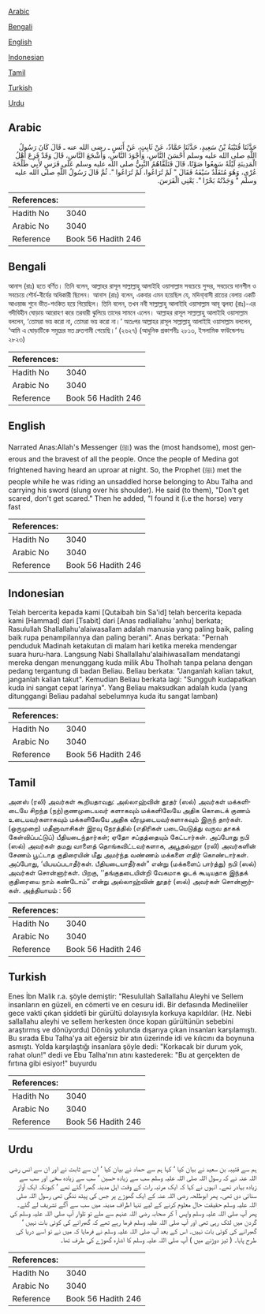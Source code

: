 [Arabic](#arabic)

[Bengali](#bengali)

[English](#english)

[Indonesian](#indonesian)

[Tamil](#tamil)

[Turkish](#turkish)

[Urdu](#urdu)

## Arabic


<div dir="rtl" lang="ar" style={{fontSize:'larger',backgroundColor:'#f8f9fa',padding:20}}>
حَدَّثَنَا قُتَيْبَةُ بْنُ سَعِيدٍ، حَدَّثَنَا حَمَّادٌ، عَنْ ثَابِتٍ، عَنْ أَنَسٍ ـ رضى الله عنه ـ قَالَ كَانَ رَسُولُ اللَّهِ صلى الله عليه وسلم أَحْسَنَ النَّاسِ، وَأَجْوَدَ النَّاسِ، وَأَشْجَعَ النَّاسِ، قَالَ وَقَدْ فَزِعَ أَهْلُ الْمَدِينَةِ لَيْلَةً سَمِعُوا صَوْتًا، قَالَ فَتَلَقَّاهُمُ النَّبِيُّ صلى الله عليه وسلم عَلَى فَرَسٍ لأَبِي طَلْحَةَ عُرْىٍ، وَهُوَ مُتَقَلِّدٌ سَيْفَهُ فَقَالَ ‏"‏ لَمْ تُرَاعُوا، لَمْ تُرَاعُوا ‏"‏‏.‏ ثُمَّ قَالَ رَسُولُ اللَّهِ صلى الله عليه وسلم ‏"‏ وَجَدْتُهُ بَحْرًا ‏"‏‏.‏ يَعْنِي الْفَرَسَ‏.‏
</div>
<div style={{backgroundColor:'#f8f9fa',padding:20, marginBottom: 10}}><table> <thead> <tr> <th>References:</th> <th></th> </tr> </thead> <tbody><tr><td>Hadith No</td><td>3040</td></tr><tr><td>Arabic No</td><td>3040</td></tr><tr><td>Reference</td><td>Book 56 Hadith 246</td></tr></tbody></table></div>

## Bengali


<div dir="ltr" lang="bn" style={{fontSize:'larger',backgroundColor:'#f8f9fa',padding:20}}>
আনাস (রাঃ) হতে বর্ণিত। তিনি বলেন, আল্লাহর রাসূল সাল্লাল্লাহু আলাইহি ওয়াসাল্লাম সবচেয়ে সুন্দর, সবচেয়ে দানশীল ও সবচেয়ে শৌর্য-বীর্যের অধিকারী ছিলেন। আনাস (রাঃ) বলেন, একবার এমন হয়েছিল যে, মদিনা্বাসী রাতের বেলায় একটি আওয়াজ শুনে ভীত-শংকিত হয়ে গিয়েছিল। তিনি বলেন, তখন নবী সাল্লাল্লাহু আলাইহি ওয়াসাল্লাম আবূ ত্বলহা (রাঃ)-এর গদীবিহীন ঘোড়ায় আরোহণ করে তরবারী ঝুলিয়ে তাদের সামনে এলেন। আল্লাহর রাসূল সাল্লাল্লাহু আলাইহি ওয়াসাল্লাম বললেন, ‘তোমরা ভয় করো না, তোমরা ভয় করো না।’ অতঃপর আল্লাহর রাসূল সাল্লাল্লাহু আলাইহি ওয়াসাল্লাম বললেন, ‘আমি এ ঘোড়াটিকে সমুদ্রের মত দ্রুতগামী পেয়েছি।’ (২৬২৭) (আধুনিক প্রকাশনীঃ ২৮১৩, ইসলামিক ফাউন্ডেশনঃ ২৮২৩)
</div>
<div style={{backgroundColor:'#f8f9fa',padding:20, marginBottom: 10}}><table> <thead> <tr> <th>References:</th> <th></th> </tr> </thead> <tbody><tr><td>Hadith No</td><td>3040</td></tr><tr><td>Arabic No</td><td>3040</td></tr><tr><td>Reference</td><td>Book 56 Hadith 246</td></tr></tbody></table></div>

## English


<div dir="ltr" lang="en" style={{fontSize:'larger',backgroundColor:'#f8f9fa',padding:20}}>
Narrated Anas:Allah's Messenger (ﷺ) was the (most handsome), most generous and the bravest of all the people. Once the people of Medina got frightened having heard an uproar at night. So, the Prophet (ﷺ) met the people while he was riding an unsaddled horse belonging to Abu Talha and carrying his sword (slung over his shoulder). He said (to them), "Don't get scared, don't get scared." Then he added, "I found it (i.e the horse) very fast
</div>
<div style={{backgroundColor:'#f8f9fa',padding:20, marginBottom: 10}}><table> <thead> <tr> <th>References:</th> <th></th> </tr> </thead> <tbody><tr><td>Hadith No</td><td>3040</td></tr><tr><td>Arabic No</td><td>3040</td></tr><tr><td>Reference</td><td>Book 56 Hadith 246</td></tr></tbody></table></div>

## Indonesian


<div dir="ltr" lang="id" style={{fontSize:'larger',backgroundColor:'#f8f9fa',padding:20}}>
Telah bercerita kepada kami [Qutaibah bin Sa'id] telah bercerita kepada kami [Hammad] dari [Tsabit] dari [Anas radliallahu 'anhu] berkata; Rasulullah Shallallahu'alaiwasallam adalah manusia yang paling baik, paling baik rupa penampilannya dan paling berani". Anas berkata: "Pernah penduduk Madinah ketakutan di malam hari ketika mereka mendengar suara huru-hara. Langsung Nabi Shallallahu'alaihiwasallam mendatangi mereka dengan menunggang kuda milik Abu Tholhah tanpa pelana dengan pedang tergantung di badan Beliau. Beliau berkata: "Janganlah kalian takut, janganlah kalian takut". Kemudian Beliau berkata lagi: "Sungguh kudapatkan kuda ini sangat cepat larinya". Yang Beliau maksudkan adalah kuda (yang ditunggangi Beliau padahal sebelumnya kuda itu sangat lamban)
</div>
<div style={{backgroundColor:'#f8f9fa',padding:20, marginBottom: 10}}><table> <thead> <tr> <th>References:</th> <th></th> </tr> </thead> <tbody><tr><td>Hadith No</td><td>3040</td></tr><tr><td>Arabic No</td><td>3040</td></tr><tr><td>Reference</td><td>Book 56 Hadith 246</td></tr></tbody></table></div>

## Tamil


<div dir="ltr" lang="ta" style={{fontSize:'larger',backgroundColor:'#f8f9fa',padding:20}}>
அனஸ் (ரலி) அவர்கள் கூறியதாவது: அல்லாஹ்வின் தூதர் (ஸல்) அவர்கள் மக்களிடையே சிறந்த (நற்)குணமுடையவர் களாகவும் மக்களிலேயே அதிக கொடைக் குணம் உடையவர்களாகவும் மக்களிலேயே அதிக வீரமுடையவர்களாகவும் இருந் தார்கள். (ஒருமுறை) மதீனாவாசிகள் இரவு நேரத்தில் (எதிரிகள் படையெடுத்து வருவ தாகக் கேள்விப்பட்டுப்) பீதியடைந்தார்கள்; ஏதோ சப்தத்தையும் கேட்டார்கள். அப்போது நபி (ஸல்) அவர்கள் தமது வாளைத் தொங்கவிட்டவர்களாக, அபூதல்ஹா (ரலி) அவர்களின் சேணம் பூட்டாத குதிரையின் மீது அமர்ந்த வண்ணம் மக்களை எதிர் கொண்டார்கள். அப்போது, ‘யிபயப்படாதீர்கள். பீதியடையாதீர்கள்” என்று (மக்களைப் பார்த்து) நபி (ஸல்) அவர்கள் சொன்னார்கள். பிறகு, ‘‘தங்குதடையின்றி வேகமாக ஓடக் கூடியதாக இந்தக் குதிரையை நாம் கண்டோம்” என்று அல்லாஹ்வின் தூதர் (ஸல்) அவர்கள் சொன்னார்கள். அத்தியாயம் : 56
</div>
<div style={{backgroundColor:'#f8f9fa',padding:20, marginBottom: 10}}><table> <thead> <tr> <th>References:</th> <th></th> </tr> </thead> <tbody><tr><td>Hadith No</td><td>3040</td></tr><tr><td>Arabic No</td><td>3040</td></tr><tr><td>Reference</td><td>Book 56 Hadith 246</td></tr></tbody></table></div>

## Turkish


<div dir="ltr" lang="tr" style={{fontSize:'larger',backgroundColor:'#f8f9fa',padding:20}}>
Enes İbn Malik r.a. şöyle demiştir: "Resulullah Sallallahu Aleyhi ve Sellem insanların en güzeli, en cömerti ve en cesuru idi. Bir defasında Medineliler gece vakti çıkan şiddetli bir gürültü dolayısıyla korkuya kapıldılar. (Hz. Nebi sallallahu aleyhi ve sellem herkesten önce kopan gürültünün sebebini araştırmış ve dönüyordu) Dönüş yolunda dışarıya çıkan insanları karşılamıştı. Bu sırada Ebu Talha'ya ait eğersiz bir atın üzerinde idi ve kılıcını da boynuna asmıştı. Yolda karşılaştığı insanlara şöyle dedi: "Korkacak bir durum yok, rahat olun!" dedi ve Ebu Talha'nın atını kastederek: "Bu at gerçekten de fırtına gibi esiyor!" buyurdu
</div>
<div style={{backgroundColor:'#f8f9fa',padding:20, marginBottom: 10}}><table> <thead> <tr> <th>References:</th> <th></th> </tr> </thead> <tbody><tr><td>Hadith No</td><td>3040</td></tr><tr><td>Arabic No</td><td>3040</td></tr><tr><td>Reference</td><td>Book 56 Hadith 246</td></tr></tbody></table></div>

## Urdu


<div dir="rtl" lang="ur" style={{fontSize:'larger',backgroundColor:'#f8f9fa',padding:20}}>
ہم سے قتیبہ بن سعید نے بیان کیا ‘ کہا ہم سے حماد نے بیان کیا ‘ ان سے ثابت نے اور ان سے انس رضی اللہ عنہ نے کہ رسول اللہ صلی اللہ علیہ وسلم سب سے زیادہ حسین ‘ سب سے زیادہ سخی اور سب سے زیادہ بہادر تھے۔ انہوں نے کہا کہ ایک مرتبہ رات کے وقت اہل مدینہ گھبرا گئے تھے ‘ کیونکہ ایک آواز سنائی دی تھی۔ پھر ابوطلحہ رضی اللہ عنہ کے ایک گھوڑے پر جس کی پیٹھ ننگی تھی رسول اللہ صلی اللہ علیہ وسلم حقیقت حال معلوم کرنے کے لیے تنہا اطراف مدینہ میں سب سے آگے تشریف لے گئے۔ پھر آپ صلی اللہ علیہ وسلم واپس آ کر صحابہ رضی اللہ عنہم سے ملے تو تلوار آپ صلی اللہ علیہ وسلم کی گردن میں لٹک رہی تھی اور آپ صلی اللہ علیہ وسلم فرما رہے تھے کہ گھبرانے کی کوئی بات نہیں ‘ گھبرانے کی کوئی بات نہیں۔ اس کے بعد آپ صلی اللہ علیہ وسلم نے فرمایا کہ میں نے تو اسے دریا کی طرح پایا۔ ( تیز دوڑنے میں ) آپ صلی اللہ علیہ وسلم کا اشارہ گھوڑے کی طرف تھا۔
</div>
<div style={{backgroundColor:'#f8f9fa',padding:20, marginBottom: 10}}><table> <thead> <tr> <th>References:</th> <th></th> </tr> </thead> <tbody><tr><td>Hadith No</td><td>3040</td></tr><tr><td>Arabic No</td><td>3040</td></tr><tr><td>Reference</td><td>Book 56 Hadith 246</td></tr></tbody></table></div>